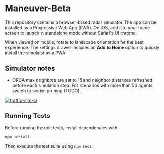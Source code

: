 # Maneuver-Beta

This repository contains a browser-based radar simulator. The app can be
installed as a Progressive Web App (PWA). On iOS, add it to your home screen
to launch in standalone mode without Safari's UI chrome.

When viewed on mobile, rotate to landscape orientation for the best experience. The settings drawer includes an **Add to Home** option to quickly install the simulator as a PWA.

## Simulator notes

- ORCA max neighbors are set to 15 and neighbor distances refreshed before each simulation step. For scenarios with more than 50 agents, switch to sector-pruning (TODO).

[![traffic-sim-ci](https://github.com/<USER>/<REPO>/actions/workflows/traffic.yml/badge.svg)](https://github.com/<USER>/<REPO>/actions/workflows/traffic.yml)

## Running Tests

Before running the unit tests, install dependencies with:

```bash
npm install
```

Then execute the test suite using `npm test`.
